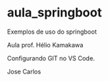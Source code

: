 # aula_springboot
Exemplos de uso do springboot

Aula prof. Hélio Kamakawa

Configurando GIT no VS Code.


Jose Carlos
